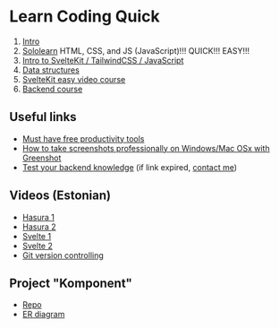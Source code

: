 # Learn Coding Quick
 
1. [Intro](./1-Intro/README.md)
2. [Sololearn](https://www.sololearn.com/) HTML, CSS, and JS (JavaScript)!!! QUICK!!! EASY!!!
3. [Intro to SvelteKit / TailwindCSS / JavaScript](2-Svelte/README.md)
4. [Data structures](./3-DataStructures/README.md)
5. [SvelteKit easy video course](https://www.youtube.com/watch?v=QfwNNKq6-bw)
6. [Backend course](https://github.com/crewnew/cloud-services-backend)

## Useful links

* [Must have free productivity tools](https://medium.com/crewnew-com/must-have-productivity-free-tools-for-windows-10-1f60140b605a)
* [How to take screenshots professionally on Windows/Mac OSx with Greenshot](https://www.youtube.com/watch?v=nWaJyB41ti8)
* [Test your backend knowledge](https://www.menti.com/al62bfqtvuj4) (if link expired, [contact me](https://github.com/kasparpalgi))

## Videos (Estonian)

* [Hasura 1](https://youtu.be/3TxogJg9OJY)
* [Hasura 2](https://youtu.be/pRGv-_zJO-4)
* [Svelte 1](https://youtu.be/eoRhFEfhtDA)
* [Svelte 2](https://youtu.be/s8LUWQ-WGSo)
* [Git version controlling](https://youtu.be/6bo6GMRFVzs)

## Project "Komponent"

* [Repo](https://github.com/crewnew/komponent)
* [ER diagram](https://drawsql.app/teams/tambet/diagrams/komponent)